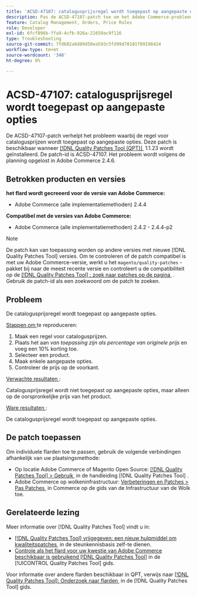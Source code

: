 ```yaml
---
title: 'ACSD-47107: catalogusprijsregel wordt toegepast op aangepaste opties'
description: Pas de ACSD-47107-patch toe om het Adobe Commerce-probleem op te lossen, waarbij de regel voor catalogusprijzen wordt toegepast op aangepaste opties.
feature: Catalog Management, Orders, Price Rules
role: Developer
exl-id: 6fcf896b-ffa9-4cfb-926a-21659ac9f116
type: Troubleshooting
source-git-commit: 7fdb02a6d89d50ea593c5fd99d78101f89198424
workflow-type: tm+mt
source-wordcount: '348'
ht-degree: 0%

---
```


# ACSD-47107: catalogusprijsregel wordt toegepast op aangepaste opties

De ACSD-47107-patch verhelpt het probleem waarbij de regel voor catalogusprijzen wordt toegepast op aangepaste opties. Deze patch is beschikbaar wanneer [[!DNL Quality Patches Tool (QPT)] &#x200B;](https://experienceleague.adobe.com/nl/docs/commerce-operations/tools/quality-patches-tool/quality-patches-tool-to-self-serve-quality-patches) 1.1.23 wordt geïnstalleerd. De patch-id is ACSD-47107. Het probleem wordt volgens de planning opgelost in Adobe Commerce 2.4.6.

## Betrokken producten en versies

**het flard wordt gecreeerd voor de versie van Adobe Commerce:**

* Adobe Commerce (alle implementatiemethoden) 2.4.4

**Compatibel met de versies van Adobe Commerce:**

* Adobe Commerce (alle implementatiemethoden) 2.4.2 - 2.4.4-p2

>[!NOTE]
>
>De patch kan van toepassing worden op andere versies met nieuwe [!DNL Quality Patches Tool] versies. Om te controleren of de patch compatibel is met uw Adobe Commerce-versie, werkt u het `magento/quality-patches` -pakket bij naar de meest recente versie en controleert u de compatibiliteit op de [[!DNL Quality Patches Tool] : zoek naar patches op de pagina &#x200B;](https://experienceleague.adobe.com/tools/commerce-quality-patches/index.html?lang=nl-NL) . Gebruik de patch-id als een zoekwoord om de patch te zoeken.

## Probleem

De catalogusprijsregel wordt toegepast op aangepaste opties.

<u> Stappen om </u> te reproduceren:

1. Maak een regel voor catalogusprijzen.
1. Plaats het aan *van toepassing zijn als percentage van originele prijs* en voeg een 10% korting toe.
1. Selecteer een product.
1. Maak enkele aangepaste opties.
1. Controleer de prijs op de voorkant.

<u> Verwachte resultaten </u>:

Catalogusprijsregel wordt niet toegepast op aangepaste opties, maar alleen op de oorspronkelijke prijs van het product.

<u> Ware resultaten </u>:

De catalogusprijsregel wordt toegepast op aangepaste opties.

## De patch toepassen

Om individuele flarden toe te passen, gebruik de volgende verbindingen afhankelijk van uw plaatsingsmethode:

* Op locatie Adobe Commerce of Magento Open Source: [[!DNL Quality Patches Tool] > Gebruik &#x200B;](/help/tools/quality-patches-tool/usage.md) in de handleiding [!DNL Quality Patches Tool] .
* Adobe Commerce op wolkeninfrastructuur: [&#x200B; Verbeteringen en Patches > Pas Patches &#x200B;](https://experienceleague.adobe.com/docs/commerce-cloud-service/user-guide/develop/upgrade/apply-patches.html?lang=nl-NL) in Commerce op de gids van de Infrastructuur van de Wolk toe.

## Gerelateerde lezing

Meer informatie over [!DNL Quality Patches Tool] vindt u in:

* [[!DNL Quality Patches Tool]  vrijgegeven: een nieuw hulpmiddel om kwaliteitspatches &#x200B;](https://experienceleague.adobe.com/nl/docs/commerce-operations/tools/quality-patches-tool/quality-patches-tool-to-self-serve-quality-patches) in de steunkennisbasis zelf-te dienen.
* [&#x200B; Controle als het flard voor uw kwestie van Adobe Commerce beschikbaar is gebruikend  [!DNL Quality Patches Tool]](/help/tools/quality-patches-tool/patches-available-in-qpt/check-patch-for-magento-issue-with-magento-quality-patches.md) in de [!UICONTROL Quality Patches Tool] gids.


Voor informatie over andere flarden beschikbaar in QPT, verwijs naar [[!DNL Quality Patches Tool]: Onderzoek naar flarden &#x200B;](https://experienceleague.adobe.com/tools/commerce-quality-patches/index.html?lang=nl-NL) in de [!DNL Quality Patches Tool] gids.
